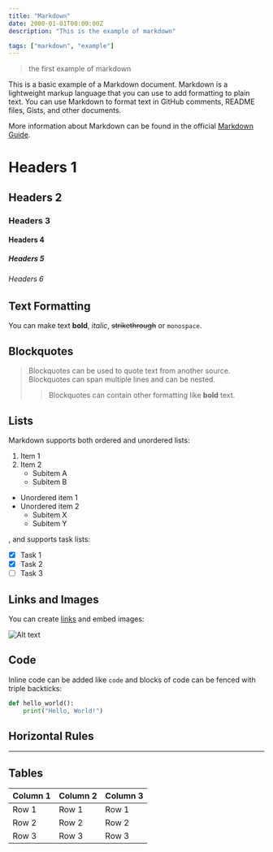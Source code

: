 ```yaml
---
title: "Markdown"
date: 2000-01-01T00:00:00Z
description: "This is the example of markdown"

tags: ["markdown", "example"]
---
```


> the first example of markdown

This is a basic example of a Markdown document. Markdown is a lightweight markup language that you
can use to add formatting to plain text. You can use Markdown to format text in GitHub comments,
README files, Gists, and other documents.

More information about Markdown can be found in the official [Markdown Guide](https://www.markdownguide.org/).

# Headers 1

## Headers 2

### Headers 3

#### Headers 4

##### Headers 5

###### Headers 6

## Text Formatting

You can make text **bold**, _italic_, ~~strikethrough~~ or `monospace`.

## Blockquotes

> Blockquotes can be used to quote text from another source. Blockquotes can span multiple lines and
> can be nested.
>
> > Blockquotes can contain other formatting like **bold** text.

## Lists

Markdown supports both ordered and unordered lists:

1. Item 1
2. Item 2
   - Subitem A
   - Subitem B

- Unordered item 1
- Unordered item 2
  - Subitem X
  - Subitem Y

, and supports task lists:

- [x] Task 1
- [x] Task 2
- [ ] Task 3

## Links and Images

You can create [links](https://www.example.com) and embed images:

![Alt text](https://placekitten.com/200/300)

## Code

Inline code can be added like `code` and blocks of code can be fenced with triple backticks:

```python
def hello_world():
    print("Hello, World!")
```

## Horizontal Rules

---

## Tables

| Column 1 | Column 2 | Column 3 |
| -------- | -------- | -------- |
| Row 1    | Row 1    | Row 1    |
| Row 2    | Row 2    | Row 2    |
| Row 3    | Row 3    | Row 3    |
